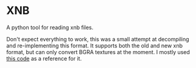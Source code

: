 # XNB

A python tool for reading xnb files.

Don't expect everything to work, this was a small attempt at decompiling and re-implementing this format. It supports both the old and new xnb format, but can only convert BGRA textures at the moment. I mostly used [this code](https://github.com/MonoGame/MonoGame/blob/develop/MonoGame.Framework/Content/ContentReaders/Texture2DReader.cs) as a reference for it.